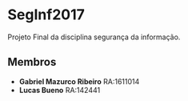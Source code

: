 # SegInf2017

Projeto Final da disciplina segurança da informação.

## Membros

* **Gabriel Mazurco Ribeiro**	RA:1611014
* **Lucas Bueno** RA:142441
